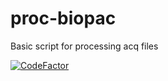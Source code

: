 # proc-biopac
Basic script for processing acq files

[![CodeFactor](https://www.codefactor.io/repository/github/none2serious/proc-biopac/badge)](https://www.codefactor.io/repository/github/none2serious/proc-biopac)
